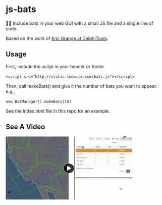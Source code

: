 # js-bats

🦇🎃 Include bats in your web GUI with a small JS file and a single line of code.  

Based on the work of [Eric Grange at DelphiTools](https://www.delphitools.info/2013/10/30/pimp-your-website-with-an-halloween-bat/).

## Usage

First, include the script in your header or footer.

`<script src="http://static.twomile.com/bats.js"></script>`

Then, call makeBats() and give it the number of bats you want to appear. e.g.,

`new BatManager().makeBats(15)`

See the index.html file in this repo for an example.

## See A Video

[![See a video on PeerTube](img/video-still.jpg)](https://communitymedia.video/w/jXxnUBLguxSo9n26RGeFzN "See a video on PeerTube")

